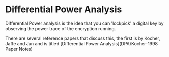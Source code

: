 # Differential Power Analysis

Differential Power analysis is the idea that you can 'lockpick' a digital key by observing the power trace of the encryption running.

There are several reference papers that discuss this, the first is by Kocher, Jaffe and Jun and is titled [Differential Power Analysis](DPA/Kocher-1998 Paper Notes) 